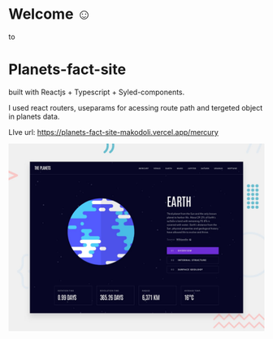 # Welcome ☺ 

to

# Planets-fact-site

built with Reactjs + Typescript + Syled-components.

I used react routers, useparams for acessing route path and tergeted object in planets data.

LIve url: https://planets-fact-site-makodoli.vercel.app/mercury

![preview](preview.jpg)



